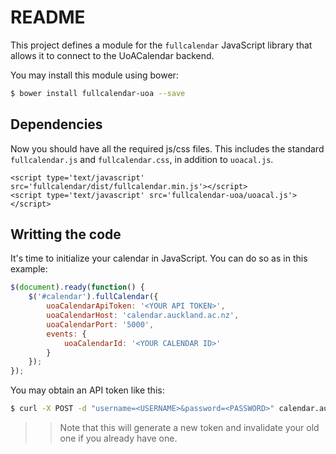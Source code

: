 README
======

This project defines a module for the `fullcalendar` JavaScript library that allows it to connect to the UoACalendar backend.

You may install this module using bower:

```bash
$ bower install fullcalendar-uoa --save
```

Dependencies
------------

Now you should have all the required js/css files. This includes the standard `fullcalendar.js` and `fullcalendar.css`, in addition to `uoacal.js`.

```
<script type='text/javascript' src='fullcalendar/dist/fullcalendar.min.js'></script>
<script type='text/javascript' src='fullcalendar-uoa/uoacal.js'></script>
```

Writting the code
------------

It's time to initialize your calendar in JavaScript. You can do so as in this example:

```javascript
$(document).ready(function() {
    $('#calendar').fullCalendar({
        uoaCalendarApiToken: '<YOUR API TOKEN>',
        uoaCalendarHost: 'calendar.auckland.ac.nz',
        uoaCalendarPort: '5000',
        events: {
            uoaCalendarId: '<YOUR CALENDAR ID>'
        }
    });
});
```

You may obtain an API token like this:

```bash
$ curl -X POST -d "username=<USERNAME>&password=<PASSWORD>" calendar.auckland.ac.nz:5000/api-token-auth
```

>> Note that this will generate a new token and invalidate your old one if you already have one.


